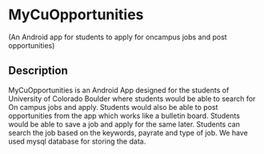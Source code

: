 # MyCuOpportunities
(An Android app for students to apply for oncampus jobs and post opportunities)
## Description
MyCuOpportunities is an Android App designed for the students of University of Colorado Boulder where students would be able to search for On campus jobs and apply. Students would also be able to post opportunities from the app which works like a bulletin board. Students would be able to save a job and apply for the same later. Students can search the job based on the keywords, payrate and type of job.
We have used mysql database for storing the data.
